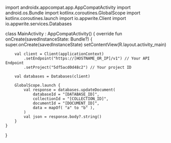 import androidx.appcompat.app.AppCompatActivity
import android.os.Bundle
import kotlinx.coroutines.GlobalScope
import kotlinx.coroutines.launch
import io.appwrite.Client
import io.appwrite.services.Databases

class MainActivity : AppCompatActivity() {
    override fun onCreate(savedInstanceState: Bundle?) {
        super.onCreate(savedInstanceState)
        setContentView(R.layout.activity_main)

        val client = Client(applicationContext)
            .setEndpoint("https://[HOSTNAME_OR_IP]/v1") // Your API Endpoint
            .setProject("5df5acd0d48c2") // Your project ID

        val databases = Databases(client)

        GlobalScope.launch {
            val response = databases.updateDocument(
                databaseId = "[DATABASE_ID]",
                collectionId = "[COLLECTION_ID]",
                documentId = "[DOCUMENT_ID]",
                data = mapOf( "a" to "b" ),
            )
            val json = response.body?.string()        
        }
    }
}